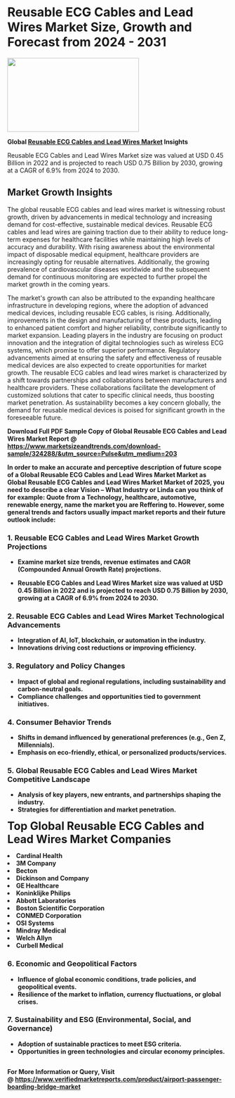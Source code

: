 <H1>Reusable ECG Cables and Lead Wires Market Size, Growth and Forecast from 2024 - 2031</H1><img class="aligncenter size-medium wp-image-584254" src="https://thirdeyenews.in/wp-content/uploads/2024/09/Global-Market-Research-300x168.jpeg" alt="" width="300" height="168" /><p><strong>Global&nbsp;<a href="https://www.marketsizeandtrends.com/download-sample/324288/&amp;utm_source=Pulse&amp;utm_medium=203">Reusable ECG Cables and Lead Wires Market</a> Insights</strong></p><p>Reusable ECG Cables and Lead Wires Market size was valued at USD 0.45 Billion in 2022 and is projected to reach USD 0.75 Billion by 2030, growing at a CAGR of 6.9% from 2024 to 2030.</p><p><h2>Market Growth Insights</h2> The global reusable ECG cables and lead wires market is witnessing robust growth, driven by advancements in medical technology and increasing demand for cost-effective, sustainable medical devices. Reusable ECG cables and lead wires are gaining traction due to their ability to reduce long-term expenses for healthcare facilities while maintaining high levels of accuracy and durability. With rising awareness about the environmental impact of disposable medical equipment, healthcare providers are increasingly opting for reusable alternatives. Additionally, the growing prevalence of cardiovascular diseases worldwide and the subsequent demand for continuous monitoring are expected to further propel the market growth in the coming years. <p><strong></strong></p> The market's growth can also be attributed to the expanding healthcare infrastructure in developing regions, where the adoption of advanced medical devices, including reusable ECG cables, is rising. Additionally, improvements in the design and manufacturing of these products, leading to enhanced patient comfort and higher reliability, contribute significantly to market expansion. Leading players in the industry are focusing on product innovation and the integration of digital technologies such as wireless ECG systems, which promise to offer superior performance. Regulatory advancements aimed at ensuring the safety and effectiveness of reusable medical devices are also expected to create opportunities for market growth. The reusable ECG cables and lead wires market is characterized by a shift towards partnerships and collaborations between manufacturers and healthcare providers. These collaborations facilitate the development of customized solutions that cater to specific clinical needs, thus boosting market penetration. As sustainability becomes a key concern globally, the demand for reusable medical devices is poised for significant growth in the foreseeable future. <p><strong></p><p><span class=""><strong>Download Full PDF Sample Copy of Global Reusable ECG Cables and Lead Wires Market Report</strong> @ <a href="https://www.marketsizeandtrends.com/download-sample/324288/&amp;utm_source=Pulse&amp;utm_medium=203" target="_blank">https://www.marketsizeandtrends.com/download-sample/324288/&amp;utm_source=Pulse&amp;utm_medium=203</a></span></p><p>In order to make an accurate and perceptive description of future scope of a Global&nbsp;Reusable ECG Cables and Lead Wires Market Market as Global&nbsp;Reusable ECG Cables and Lead Wires Market Market of 2025, you need to describe a clear Vision &ndash; What Industry or Linda can you think of for example: Quote from a Technology, healthcare, automotive, renewable energy, name the market you are Reffering to. However, some general trends and factors usually impact market reports and their future outlook include:</p><h3>1.&nbsp;<strong>Reusable ECG Cables and Lead Wires Market Growth Projections</strong></h3><ul><li>Examine market size trends, revenue estimates and CAGR (Compounded Annual Growth Rate) projections.</li><li><p>Reusable ECG Cables and Lead Wires Market size was valued at USD 0.45 Billion in 2022 and is projected to reach USD 0.75 Billion by 2030, growing at a CAGR of 6.9% from 2024 to 2030.</p></li></ul><h3>2.&nbsp;<strong>Reusable ECG Cables and Lead Wires Market Technological Advancements</strong></h3><ul><li>Integration of AI, IoT, blockchain, or automation in the industry.</li><li>Innovations driving cost reductions or improving efficiency.</li></ul><h3>3.&nbsp;<strong>Regulatory and Policy Changes</strong></h3><ul><li>Impact of global and regional regulations, including sustainability and carbon-neutral goals.</li><li>Compliance challenges and opportunities tied to government initiatives.</li></ul><h3>4.&nbsp;<strong>Consumer Behavior Trends</strong></h3><ul><li>Shifts in demand influenced by generational preferences (e.g., Gen Z, Millennials).</li><li>Emphasis on eco-friendly, ethical, or personalized products/services.</li></ul><h3>5.&nbsp;<strong>Global Reusable ECG Cables and Lead Wires Market Competitive Landscape</strong></h3><ul><li>Analysis of key players, new entrants, and partnerships shaping the industry.</li><li>Strategies for differentiation and market penetration.</li></ul><p data-pm-slice="1 1 []"><span style="color: inherit; font-family: inherit; font-size: 25px;">Top Global Reusable ECG Cables and Lead Wires Market Companies</span></p><div class="" data-test-id=""><p><li>Cardinal Health</li><li> 3M Company</li><li> Becton</li><li> Dickinson and Company</li><li> GE Healthcare</li><li> Koninklijke Philips</li><li> Abbott Laboratories</li><li> Boston Scientific Corporation</li><li> CONMED Corporation</li><li> OSI Systems</li><li> Mindray Medical</li><li> Welch Allyn</li><li> Curbell Medical</li></p></div><h3>6.&nbsp;<strong>Economic and Geopolitical Factors</strong></h3><ul><li>Influence of global economic conditions, trade policies, and geopolitical events.</li><li>Resilience of the market to inflation, currency fluctuations, or global crises.</li></ul><h3>7.&nbsp;<strong>Sustainability and ESG (Environmental, Social, and Governance)</strong></h3><ul><li>Adoption of sustainable practices to meet ESG criteria.</li><li>Opportunities in green technologies and circular economy principles.</li></ul><h2><strong style="font-size: 14px;">For More Information or Query, Visit @&nbsp;</strong><a style="background-color: #ffffff; font-size: 14px;" href="https://www.marketsizeandtrends.com/report/reusable-ecg-cables-and-lead-wires-market/" target="_blank">https://www.verifiedmarketreports.com/product/airport-passenger-boarding-bridge-market</a></h2>
